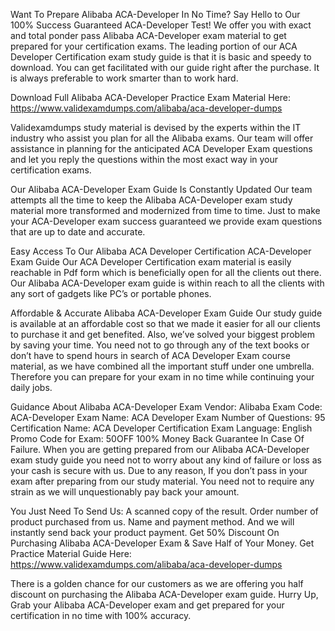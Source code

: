 Want To Prepare Alibaba ACA-Developer In No Time? Say Hello to Our 100% Success Guaranteed ACA-Developer Test!
We offer you with exact and total ponder pass Alibaba ACA-Developer exam material to get prepared for your certification exams. The leading portion of our ACA Developer Certification exam study guide is that it is basic and speedy to download. You can get facilitated with our guide right after the purchase. It is always preferable to work smarter than to work hard.

Download Full Alibaba ACA-Developer Practice Exam Material Here: https://www.validexamdumps.com/alibaba/aca-developer-dumps


Validexamdumps study material is devised by the experts within the IT industry who assist you plan for all the Alibaba exams. Our team will offer assistance in planning for the anticipated ACA Developer Exam questions and let you reply the questions within the most exact way in your certification exams.

Our Alibaba ACA-Developer Exam Guide Is Constantly Updated
Our team attempts all the time to keep the Alibaba ACA-Developer exam study material more transformed and modernized from time to time. Just to make your ACA-Developer exam success guaranteed we provide exam questions that are up to date and accurate.

Easy Access To Our Alibaba ACA Developer Certification ACA-Developer Exam Guide
Our ACA Developer Certification exam material is easily reachable in Pdf form which is beneficially open for all the clients out there. Our Alibaba ACA-Developer exam guide is within reach to all the clients with any sort of gadgets like PC’s or portable phones.

Affordable & Accurate Alibaba ACA-Developer Exam Guide
Our study guide is available at an affordable cost so that we made it easier for all our clients to purchase it and get benefited. Also, we’ve solved your biggest problem by saving your time. You need not to go through any of the text books or don’t have to spend hours in search of ACA Developer Exam course material, as we have combined all the important stuff under one umbrella. Therefore you can prepare for your exam in no time while continuing your daily jobs.

Guidance About Alibaba ACA-Developer Exam
Vendor: Alibaba
Exam Code: ACA-Developer
Exam Name: ACA Developer Exam
Number of Questions: 95
Certification Name: ACA Developer Certification
Exam Language: English
Promo Code for Exam: 50OFF
100% Money Back Guarantee In Case Of Failure.
When you are getting prepared from our Alibaba ACA-Developer exam study guide you need not to worry about any kind of failure or loss as your cash is secure with us. Due to any reason, If you don’t pass in your exam after preparing from our study material. You need not to require any strain as we will unquestionably pay back your amount.

You Just Need To Send Us:
A scanned copy of the result.
Order number of product purchased from us.
Name and payment method.
And we will instantly send back your product payment.
Get 50% Discount On Purchasing Alibaba ACA-Developer Exam & Save Half of Your Money.
Get Practice Material Guide Here: https://www.validexamdumps.com/alibaba/aca-developer-dumps

There is a golden chance for our customers as we are offering you half discount on purchasing the Alibaba ACA-Developer exam guide. Hurry Up, Grab your Alibaba ACA-Developer exam and get prepared for your certification in no time with 100% accuracy.

